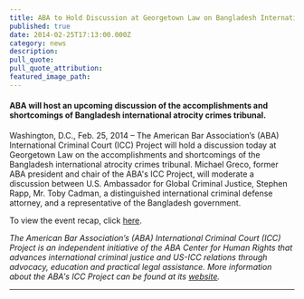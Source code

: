 ```yaml
---
title: ABA to Hold Discussion at Georgetown Law on Bangladesh International Atrocity Crimes Tribunal
published: true
date: 2014-02-25T17:13:00.000Z
category: news
description:
pull_quote:
pull_quote_attribution:
featured_image_path:
---
```



#### ABA will host an upcoming discussion of the accomplishments and shortcomings of Bangladesh international atrocity crimes tribunal.

Washington, D.C., Feb. 25, 2014 – The American Bar Association’s (ABA) International Criminal Court (ICC) Project will hold a discussion today at Georgetown Law on the accomplishments and shortcomings of the Bangladesh international atrocity crimes tribunal. Michael Greco, former ABA president and chair of the ABA's ICC Project, will moderate a discussion between U.S. Ambassador for Global Criminal Justice, Stephen Rapp, Mr. Toby Cadman, a distinguished international criminal defense attorney, and a representative of the Bangladesh government.

To view the event recap, click [here](https://www.international-criminal-justice-today.org/events/bangladesh-war-crimes-tribunal/).

*The American Bar Association’s (ABA) International Criminal Court (ICC) Project is an independent initiative of the ABA Center for Human Rights that advances international criminal justice and US-ICC relations through advocacy, education and practical legal assistance. More information about the ABA's ICC Project can be found at its [website](http://www.aba-icc.org/).*

---